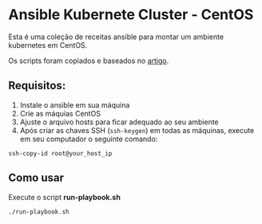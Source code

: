 # Ansible Kubernete Cluster - CentOS

Esta é uma coleção de receitas ansible para montar um ambiente kubernetes em CentOS.

Os scripts foram copiados e baseados no   [artigo](https://www.digitalocean.com/community/tutorials/como-criar-um-cluster-kubernetes-1-10-usando-kubeadm-no-centos-7-pt).

## Requisitos:

1. Instale o ansible em sua máquina
2. Crie as máquias CentOS 
3. Ajuste o arquivo hosts para ficar adequado ao seu ambiente
4. Após criar as chaves SSH (```ssh-keygen```) em todas as máquinas, execute em seu computador o seguinte comando:

```
ssh-copy-id root@your_host_ip
```

## Como usar

Execute o script **run-playbook.sh**

```
./run-playbook.sh
```

